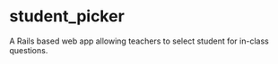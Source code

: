student_picker
==============

A Rails based web app allowing teachers to select student for in-class questions.
